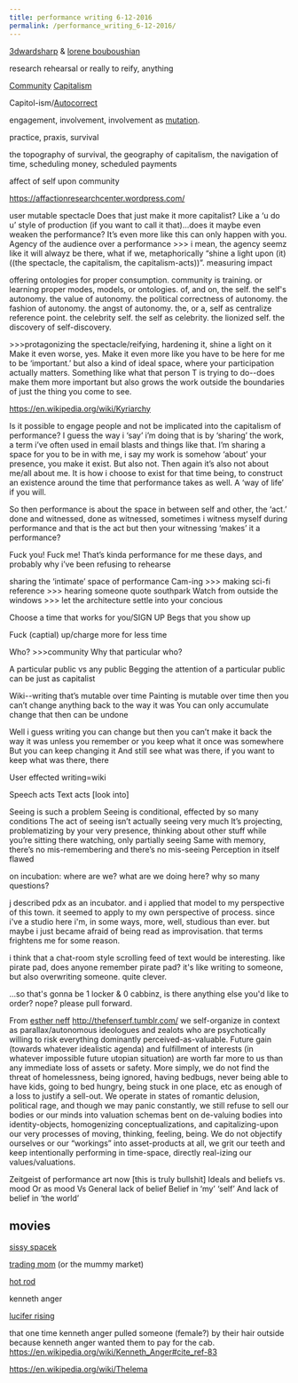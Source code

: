 ```yaml
---
title: performance writing 6-12-2016
permalink: /performance_writing_6-12-2016/
---
```


[3dwardsharp](/3dwardsharp "wikilink") & [lorene bouboushian](/lorene_bouboushian "wikilink")

research rehearsal or really to reify, anything

[Community](/Community "wikilink") [Capitalism](/Capitalism "wikilink")

Capitol-ism/[Autocorrect](/Autocorrect "wikilink")

engagement, involvement, involvement as [mutation](/mutation "wikilink").

practice, praxis, survival

the topography of survival, the geography of capitalism, the navigation of time, scheduling money, scheduled payments

affect of self upon community

<https://affactionresearchcenter.wordpress.com/>

user mutable spectacle Does that just make it more capitalist? Like a ‘u do u’ style of production (if you want to call it that)...does it maybe even weaken the performance? It’s even more like this can only happen with you. Agency of the audience over a performance \>\>\> i mean, the agency seemz like it will alwayz be there, what if we, metaphorically “shine a light upon (it)((the spectacle, the capitalism, the capitalism-acts))”. measuring impact

offering ontologies for proper consumption. community is training. or learning proper modes, models, or ontologies. of, and on, the self. the self's autonomy. the value of autonomy. the political correctness of autonomy. the fashion of autonomy. the angst of autonomy. the, or a, self as centralize reference point. the celebrity self. the self as celebrity. the lionized self. the discovery of self-discovery.

\>\>\>protagonizing the spectacle/reifying, hardening it, shine a light on it Make it even worse, yes. Make it even more like you have to be here for me to be ‘important.’ but also a kind of ideal space, where your participation actually matters. Something like what that person T is trying to do--does make them more important but also grows the work outside the boundaries of just the thing you come to see.

<https://en.wikipedia.org/wiki/Kyriarchy>

Is it possible to engage people and not be implicated into the capitalism of performance? I guess the way i ‘say’ i’m doing that is by ‘sharing’ the work, a term i’ve often used in email blasts and things like that. I’m sharing a space for you to be in with me, i say my work is somehow ‘about’ your presence, you make it exist. But also not. Then again it’s also not about me/all about me. It is how i choose to exist for that time being, to construct an existence around the time that performance takes as well. A ‘way of life’ if you will.

So then performance is about the space in between self and other, the ‘act.’ done and witnessed, done as witnessed, sometimes i witness myself during performance and that is the act but then your witnessing ‘makes’ it a performance?

Fuck you! Fuck me! That’s kinda performance for me these days, and probably why i’ve been refusing to rehearse

sharing the ‘intimate’ space of performance Cam-ing \>\>\> making sci-fi reference \>\>\> hearing someone quote southpark Watch from outside the windows \>\>\> let the architecture settle into your concious

Choose a time that works for you/SIGN UP Begs that you show up

Fuck (captial) up/charge more for less time

Who? \>\>\>community Why that particular who?

A particular public vs any public Begging the attention of a particular public can be just as capitalist

Wiki--writing that’s mutable over time Painting is mutable over time then you can’t change anything back to the way it was You can only accumulate change that then can be undone

Well i guess writing you can change but then you can’t make it back the way it was unless you remember or you keep what it once was somewhere But you can keep changing it And still see what was there, if you want to keep what was there, there

User effected writing=wiki

Speech acts Text acts [look into]

Seeing is such a problem Seeing is conditional, effected by so many conditions The act of seeing isn’t actually seeing very much It’s projecting, problematizing by your very presence, thinking about other stuff while you’re sitting there watching, only partially seeing Same with memory, there’s no mis-remembering and there’s no mis-seeing Perception in itself flawed

on incubation: where are we? what are we doing here? why so many questions?

j described pdx as an incubator. and i applied that model to my perspective of this town. it seemed to apply to my own perspective of process. since i've a studio here i'm, in some ways, more, well, studious than ever. but maybe i just became afraid of being read as improvisation. that terms frightens me for some reason.

i think that a chat-room style scrolling feed of text would be interesting. like pirate pad, does anyone remember pirate pad? it's like writing to someone, but also overwriting someone. quite clever.

...so that's gonna be 1 locker & 0 cabbinz, is there anything else you'd like to order? nope? please pull forward.

From [esther neff](/esther_neff "wikilink") <http://thefenserf.tumblr.com/> we self-organize in context as parallax/autonomous ideologues and zealots who are psychotically willing to risk everything dominantly perceived-as-valuable. Future gain (towards whatever idealistic agenda) and fulfillment of interests (in whatever impossible future utopian situation) are worth far more to us than any immediate loss of assets or safety. More simply, we do not find the threat of homelessness, being ignored, having bedbugs, never being able to have kids, going to bed hungry, being stuck in one place, etc as enough of a loss to justify a sell-out. We operate in states of romantic delusion, political rage, and though we may panic constantly, we still refuse to sell our bodies or our minds into valuation schemas bent on de-valuing bodies into identity-objects, homogenizing conceptualizations, and capitalizing-upon our very processes of moving, thinking, feeling, being. We do not objectify ourselves or our “workings” into asset-products at all, we grit our teeth and keep intentionally performing in time-space, directly real-izing our values/valuations.

Zeitgeist of performance art now [this is truly bullshit] Ideals and beliefs vs. mood Or as mood Vs General lack of belief Belief in ‘my’ ‘self’ And lack of belief in ‘the world’

movies
------

[sissy spacek](/sissy_spacek "wikilink")

[trading mom](/trading_mom "wikilink") (or the mummy market)

[hot rod](/hot_rod "wikilink")

kenneth anger

[lucifer rising](/lucifer_rising "wikilink")

that one time kenneth anger pulled someone (female?) by their hair outside because kenneth anger wanted them to pay for the cab. <https://en.wikipedia.org/wiki/Kenneth_Anger#cite_ref-83>

<https://en.wikipedia.org/wiki/Thelema>
